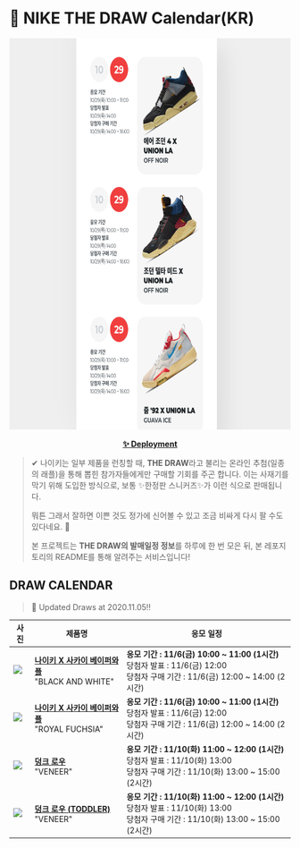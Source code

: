 # 👟 NIKE THE DRAW Calendar(KR)

<div align="center">
  <a href="https://junhoyeo.github.io/NIKE-THE-DRAW-Calendar/">
    <img src="./docs/images/preview.png" alt="Preview image of deployed application" height="700px" width="700px" />
  </a>
</div>

<p align="center">
  <a href="https://junhoyeo.github.io/NIKE-THE-DRAW-Calendar/">
    <strong>✨ Deployment</strong>
  </a>
</p>

> ✔ 나이키는 일부 제품을 런칭할 때, **THE DRAW**라고 불리는 온라인 추첨(일종의 래플)을 통해 뽑힌 참가자들에게만 구매할 기회를 주곤 합니다. 이는 사재기를 막기 위해 도입한 방식으로, 보통 ✨한정판 스니커즈✨가 이런 식으로 판매됩니다.
>
> 뭐튼 그래서 잘하면 이쁜 것도 정가에 신어볼 수 있고 조금 비싸게 다시 팔 수도 있다네요. 🤭
>
> 본 프로젝트는 **THE DRAW의 발매일정 정보**를 하루에 한 번 모은 뒤, 본 레포지토리의 README를 통해 알려주는 서비스입니다!

## DRAW CALENDAR

<!-- DRAW CALENDAR: START -->

> 👟 Updated Draws at 2020.11.05‼️

| 사진 | 제품명 | 응모 일정 |
| --- | ---- | ------- |
| <img src="https://static-breeze.nike.co.kr/kr/ko_kr/cmsstatic/product/CV1363-001/a5765008-91ec-4b30-8cf0-033dcd18f7b9_primary.jpg?gallery" width="256" /> | <a href="https://www.nike.com/kr/launch/t/men/fw/nike-sportswear/CV1363-001/scnp24/nike-vaporwaffle-sacai"><strong>나이키 X 사카이 베이퍼와플</strong><br /></a> "BLACK AND WHITE" | <strong>응모 기간 : 11/6(금) 10:00 ~ 11:00 (1시간)</strong><br />당첨자 발표 : 11/6(금) 12:00<br />당첨자 구매 기간 : 11/6(금) 12:00 ~ 14:00 (2시간) |
| <img src="https://static-breeze.nike.co.kr/kr/ko_kr/cmsstatic/product/CV1363-100/5cabdd37-5f9a-4b8a-a5af-e32995c7309d_primary.jpg?gallery" width="256" /> | <a href="https://www.nike.com/kr/launch/t/men/fw/nike-sportswear/CV1363-100/ctvl87/nike-vaporwaffle-sacai"><strong>나이키 X 사카이 베이퍼와플</strong><br /></a> "ROYAL FUCHSIA" | <strong>응모 기간 : 11/6(금) 10:00 ~ 11:00 (1시간)</strong><br />당첨자 발표 : 11/6(금) 12:00<br />당첨자 구매 기간 : 11/6(금) 12:00 ~ 14:00 (2시간) |
| <img src="https://static-breeze.nike.co.kr/kr/ko_kr/cmsstatic/product/DA1469-200/7f4a13fe-5c20-40fa-b45d-4a6d9046a9a5_primary.jpg?gallery" width="256" /> | <a href="https://www.nike.com/kr/launch/t/men/fw/nike-sportswear/DA1469-200/fkpv84/nike-dunk-low-sp"><strong>덩크 로우</strong><br /></a> "VENEER" | <strong>응모 기간 : 11/10(화) 11:00 ~ 12:00 (1시간)</strong><br />당첨자 발표 : 11/10(화) 13:00<br />당첨자 구매 기간 : 11/10(화) 13:00 ~ 15:00 (2시간) |
| <img src="https://static-breeze.nike.co.kr/kr/ko_kr/cmsstatic/product/DC8315-200/72d1112d-f6ff-41ca-abc6-347d7339962b_primary.jpg?gallery" width="256" /> | <a href="https://www.nike.com/kr/launch/t/baby/fw/young-athletes/DC8315-200/vcoc63/nike-dunk-low-sp-td"><strong>덩크 로우 (TODDLER)</strong><br /></a> "VENEER" | <strong>응모 기간 : 11/10(화) 11:00 ~ 12:00 (1시간)</strong><br />당첨자 발표 : 11/10(화) 13:00<br />당첨자 구매 기간 : 11/10(화) 13:00 ~ 15:00 (2시간) |

<!-- DRAW CALENDAR: END -->
